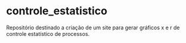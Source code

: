 # controle_estatistico
Repositório destinado a criação de um site para gerar gráficos x e r de controle estatístico de processos.
